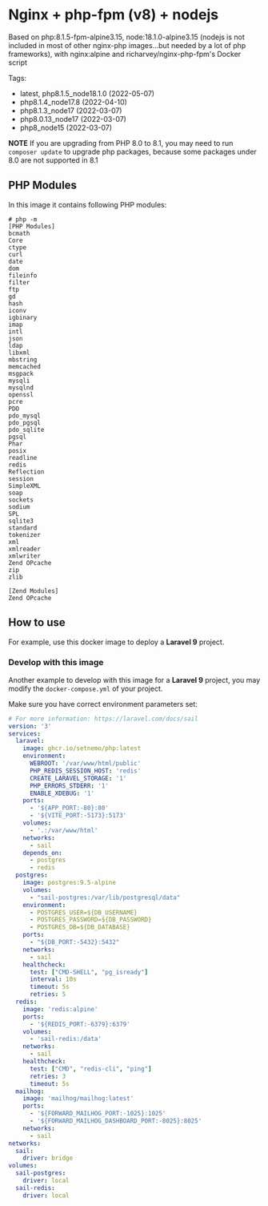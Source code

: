 # Nginx + php-fpm (v8) + nodejs

Based on php:8.1.5-fpm-alpine3.15, node:18.1.0-alpine3.15 (nodejs is not included in most of other nginx-php images...but needed by a lot of php frameworks), with nginx:alpine and richarvey/nginx-php-fpm's Docker script

Tags:
* latest, php8.1.5_node18.1.0 (2022-05-07)
* php8.1.4_node17.8 (2022-04-10)
* php8.1.3_node17 (2022-03-07)
* php8.0.13_node17 (2022-03-07)
* php8_node15 (2022-03-07)

**NOTE** If you are upgrading from PHP 8.0 to 8.1, you may need to run `composer update` to upgrade php packages, because some packages under 8.0 are not supported in 8.1


## PHP Modules

In this image it contains following PHP modules:

```
# php -m
[PHP Modules]
bcmath
Core
ctype
curl
date
dom
fileinfo
filter
ftp
gd
hash
iconv
igbinary
imap
intl
json
ldap
libxml
mbstring
memcached
msgpack
mysqli
mysqlnd
openssl
pcre
PDO
pdo_mysql
pdo_pgsql
pdo_sqlite
pgsql
Phar
posix
readline
redis
Reflection
session
SimpleXML
soap
sockets
sodium
SPL
sqlite3
standard
tokenizer
xml
xmlreader
xmlwriter
Zend OPcache
zip
zlib

[Zend Modules]
Zend OPcache
```

## How to use

For example, use this docker image to deploy a **Laravel 9** project.

### Develop with this image

Another example to develop with this image for a **Laravel 9** project, you may modify the `docker-compose.yml` of your project.

Make sure you have correct environment parameters set:

```yaml
# For more information: https://laravel.com/docs/sail
version: '3'
services:
  laravel:
    image: ghcr.io/setnemo/php:latest
    environment:
      WEBROOT: '/var/www/html/public'
      PHP_REDIS_SESSION_HOST: 'redis'
      CREATE_LARAVEL_STORAGE: '1'
      PHP_ERRORS_STDERR: '1'
      ENABLE_XDEBUG: '1'
    ports:
      - '${APP_PORT:-80}:80'
      - '${VITE_PORT:-5173}:5173'
    volumes:
      - '.:/var/www/html'
    networks:
      - sail
    depends_on:
      - postgres
      - redis
  postgres:
    image: postgres:9.5-alpine
    volumes:
      - "sail-postgres:/var/lib/postgresql/data"
    environment:
      - POSTGRES_USER=${DB_USERNAME}
      - POSTGRES_PASSWORD=${DB_PASSWORD}
      - POSTGRES_DB=${DB_DATABASE}
    ports:
      - "${DB_PORT:-5432}:5432"
    networks:
      - sail
    healthcheck:
      test: ["CMD-SHELL", "pg_isready"]
      interval: 10s
      timeout: 5s
      retries: 5
  redis:
    image: 'redis:alpine'
    ports:
      - '${REDIS_PORT:-6379}:6379'
    volumes:
      - 'sail-redis:/data'
    networks:
      - sail
    healthcheck:
      test: ["CMD", "redis-cli", "ping"]
      retries: 3
      timeout: 5s
  mailhog:
    image: 'mailhog/mailhog:latest'
    ports:
      - '${FORWARD_MAILHOG_PORT:-1025}:1025'
      - '${FORWARD_MAILHOG_DASHBOARD_PORT:-8025}:8025'
    networks:
      - sail
networks:
  sail:
    driver: bridge
volumes:
  sail-postgres:
    driver: local
  sail-redis:
    driver: local

```
